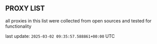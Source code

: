 ## PROXY LIST

all proxies in this list were collected from open sources and tested for functionality

last update: `2025-03-02 09:35:57.588861+00:00` UTC